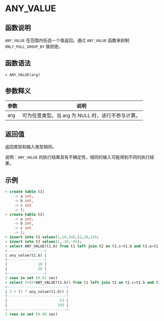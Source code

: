 # **ANY_VALUE**

## **函数说明**

`ANY_VALUE` 在范围内任选一个值返回。通过 `ANY_VALUE` 函数来抑制 `ONLY_FULL_GROUP_BY` 值拒绝。

## **函数语法**

```
> ANY_VALUE(arg)
```

## **参数释义**

|  参数  | 说明 |
|  ----  | ----  |
| arg  | 可为任意类型。当 arg 为 NULL 时，该行不参与计算。|

## **返回值**

返回类型和输入类型相同。

说明：`ANY_VALUE` 的执行结果具有不确定性，相同的输入可能得到不同的执行结果。

## **示例**

```sql
> create table t1(
    -> a int,
    -> b int,
    -> c int
    -> );
> create table t2(
    -> a int,
    -> b int,
    -> c int
    -> );
> insert into t1 values(1,10,34),(2,20,14);
> insert into t2 values(1,-10,-45);
> select ANY_VALUE(t1.b) from t1 left join t2 on t1.c=t1.b and t1.a=t1.c group by t1.a;
+-----------------+
| any_value(t1.b) |
+-----------------+
|              10 |
|              20 |
+-----------------+
2 rows in set (0.01 sec)
> select 3+(5*ANY_VALUE(t1.b)) from t1 left join t2 on t1.c=t1.b and t1.a=t1.c group by t1.a;
+---------------------------+
| 3 + (5 * any_value(t1.b)) |
+---------------------------+
|                        53 |
|                       103 |
+---------------------------+
2 rows in set (0.00 sec)
```
